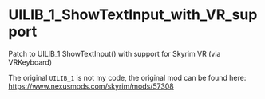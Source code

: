 # UILIB_1_ShowTextInput_with_VR_support
Patch to UILIB_1 ShowTextInput() with support for Skyrim VR (via VRKeyboard) 

The original `UILIB_1` is not my code, the original mod can be found here:
https://www.nexusmods.com/skyrim/mods/57308
